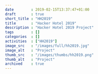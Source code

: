 ```yaml
---
date        : 2019-02-15T13:37:47+01:00
draft       : true
short_title : "HH2019"
title       : "Hacker Hotel 2019"
description : "Hacker Hotel 2019 Project"
tags        : []
categories  : []
activities  : ["HH2019"]
image_src   : "/images/full/hh2019.jpg"
image_alt   : "Project"
thumb_src   : "/images/thumbs/hh2019.png"
thumb_alt   : "Project"
archived    : true
---
```

